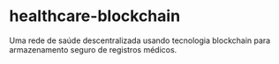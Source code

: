 # healthcare-blockchain
Uma rede de saúde descentralizada usando tecnologia blockchain para armazenamento seguro de registros médicos.
